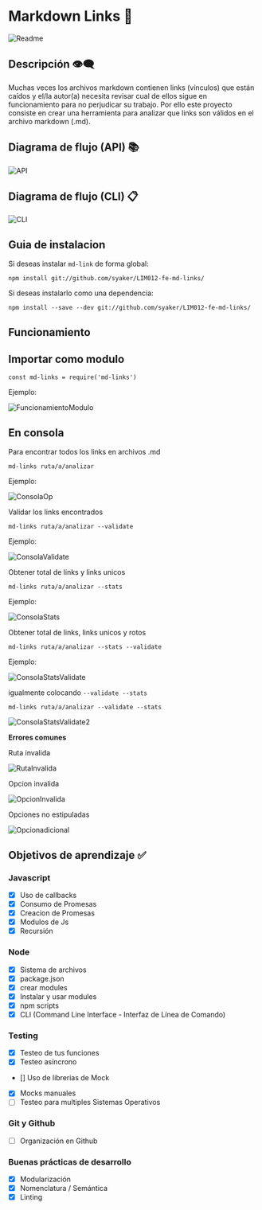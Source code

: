 # Markdown Links 🔗
![Readme](README-image.png)
## Descripción 👁‍🗨

Muchas veces los archivos markdown contienen links (vínculos) que están caídos y el/la autor(a) necesita revisar cual de ellos sigue en funcionamiento para no perjudicar su trabajo.
Por ello este proyecto consiste en crear una herramienta para analizar que links son válidos en el archivo markdown (.md).

## Diagrama de flujo (API) 📚
![API](API.png)
## Diagrama de flujo (CLI) 📋
![CLI](CLI.png)
## Guia de instalacion
Si deseas instalar `md-link` de forma global:

`npm install git://github.com/syaker/LIM012-fe-md-links/`

Si deseas instalarlo como una dependencia:

`npm install --save --dev git://github.com/syaker/LIM012-fe-md-links/`

## Funcionamiento

## Importar como modulo

`const md-links = require('md-links')`

Ejemplo:

![FuncionamientoModulo](fun-mod.png)

## En consola

Para encontrar todos los links en archivos .md

`md-links ruta/a/analizar`

Ejemplo:

![ConsolaOp](all_images/fun-mod.png)

Validar los links encontrados

`md-links ruta/a/analizar --validate`

Ejemplo:

![ConsolaValidate](all_images/validate.png)

Obtener total de links y links unicos

`md-links ruta/a/analizar --stats`

Ejemplo:

![ConsolaStats](all_images/stats.png)

Obtener total de links, links unicos y rotos

`md-links ruta/a/analizar --stats --validate`

Ejemplo:

![ConsolaStatsValidate](all_images/validate-stats.png)

igualmente colocando `--validate --stats`

`md-links ruta/a/analizar --validate --stats`

![ConsolaStatsValidate2](all_images/validate-stats.png)

**Errores comunes**

Ruta invalida

![RutaInvalida](all_images/ruta-invalida.png)

Opcion invalida

![OpcionInvalida](all_images/opcion-invalida.png)

Opciones no estipuladas

![Opcionadicional](all_images/opcion-adicional.png)

## Objetivos de aprendizaje ✅

### Javascript
- [x] Uso de callbacks
- [x] Consumo de Promesas
- [x] Creacion de Promesas
- [x] Modulos de Js
- [x] Recursión

### Node
- [x] Sistema de archivos
- [x] package.json
- [x] crear modules
- [x] Instalar y usar modules
- [x] npm scripts
- [x] CLI (Command Line Interface - Interfaz de Línea de Comando)

### Testing
- [x] Testeo de tus funciones
- [x] Testeo asíncrono
- [] Uso de librerias de Mock
- [x] Mocks manuales
- [ ] Testeo para multiples Sistemas Operativos

### Git y Github
- [ ] Organización en Github

### Buenas prácticas de desarrollo
- [x] Modularización
- [x] Nomenclatura / Semántica
- [x] Linting
